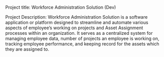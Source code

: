 Project title: Workforce Administration Solution (Dev)

Project Description:
Workforce Administration Solution is a software application or platform designed to streamline and automate various aspects of employee’s working on projects and Asset Assignment processes within an organization. It serves as a centralized system for managing employee data, number of projects an employee is working on, tracking employee performance, and keeping record for the assets which they are assigned to.
